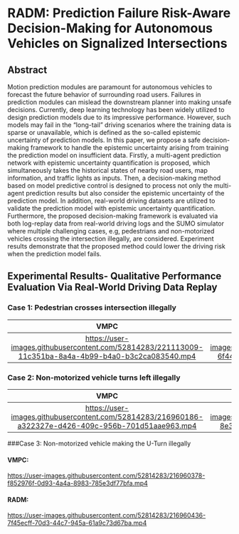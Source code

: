 # RADM: Prediction Failure Risk-Aware Decision-Making for Autonomous Vehicles on Signalized Intersections
## Abstract
Motion prediction modules are paramount for autonomous vehicles to forecast the future behavior of surrounding road users. Failures in prediction modules can mislead the downstream planner into making unsafe decisions. Currently, deep learning technology has been widely utilized to design prediction models due to its impressive performance. However, such models may fail in the “long-tail” driving scenarios where the training data is sparse or unavailable, which is defined as the so-called epistemic uncertainty of prediction models. In this paper, we propose a safe decision-making framework to handle the epistemic uncertainty arising from training the prediction model on insufficient data. Firstly, a multi-agent prediction network with epistemic uncertainty quantification is proposed, which simultaneously takes the historical states of nearby road users, map information, and traffic lights as inputs. Then, a decision-making method based on model predictive control is designed to process not only the multi-agent prediction results but also consider the epistemic uncertainty of the prediction model. In addition, real-world driving datasets are utilized to validate the prediction model with epistemic uncertainty quantification. Furthermore, the proposed decision-making framework is evaluated via both log-replay data from real-world driving logs and the SUMO simulator where multiple challenging cases, e.g, pedestrians and non-motorized vehicles crossing the intersection illegally, are considered. Experiment results demonstrate that the proposed method could lower the driving risk when the prediction model fails.

## Experimental Results- Qualitative Performance Evaluation Via Real-World Driving Data Replay

### Case 1: Pedestrian crosses intersection illegally
VMPC |　RADM
:-------------------------:|:-------------------------:
https://user-images.githubusercontent.com/52814283/221113009-11c351ba-8a4a-4b99-b4a0-b3c2ca083540.mp4 | https://user-images.githubusercontent.com/52814283/221112342-6f44e3b4-257d-446d-b77a-b05a9d68b70b.mp4

### Case 2: Non-motorized vehicle turns left illegally
VMPC |　RADM
:-------------------------:|:-------------------------:
https://user-images.githubusercontent.com/52814283/216960186-a322327e-d426-409c-956b-701d51aae963.mp4 | https://user-images.githubusercontent.com/52814283/216960250-8e3c4f89-ef68-4fc1-b7a5-7989d5d075cb.mp4

###Case 3: Non-motorized vehicle making the U-Turn illegally

#### VMPC:

https://user-images.githubusercontent.com/52814283/216960378-f852976f-0d93-4a4a-8983-785e3df77bfa.mp4

#### RADM:

https://user-images.githubusercontent.com/52814283/216960436-7f45ecff-70d3-44c7-945a-61a9c73d67ba.mp4


